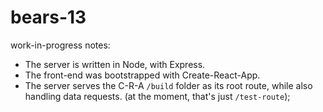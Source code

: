 # bears-13

work-in-progress notes:

* The server is written in Node, with Express.
* The front-end was bootstrapped with Create-React-App.
* The server serves the C-R-A `/build` folder as its root route, while also
  handling data requests. (at the moment, that's just `/test-route`);
